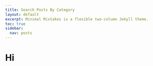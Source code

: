 ```yaml
---
title: Search Posts By Category
layout: default
excerpt: Minimal Mistakes is a flexible two-column Jekyll theme.
toc: true
sidebar:
  nav: posts
---
```


# Hi